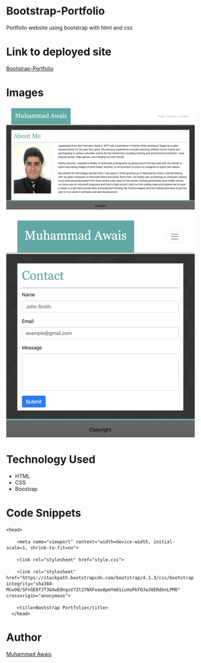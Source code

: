 # Bootstrap-Portfolio

Portfoilo website using bootstrap with html and css

# Link to deployed site

[Bootstrap-Portfolio](https://mawais54013.github.io/Bootstrap-Portfolio/)

# Images
![portfolio](images/Screen1.png)

![contact](images/Screen2.png)

# Technology Used
- HTML
- CSS
- Boostrap

# Code Snippets

```
<head>
   
    <meta name="viewport" content="width=device-width, initial-scale=1, shrink-to-fit=no">

    <link rel="stylesheet" href="style.css">

    <link rel="stylesheet" href="https://stackpath.bootstrapcdn.com/bootstrap/4.1.3/css/bootstrap.min.css" integrity="sha384-MCw98/SFnGE8fJT3GXwEOngsV7Zt27NXFoaoApmYm81iuXoPkFOJwJ8ERdknLPMO" crossorigin="anonymous">

    <title>Bootstrap Portfolio</title>
  </head>
```
# Author 
[Muhammad Awais](https://github.com/mawais54013/Bootstrap-Portfolio)
